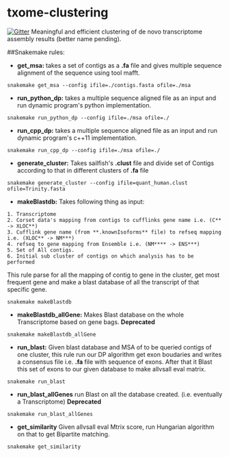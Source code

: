 # txome-clustering

[![Gitter](https://badges.gitter.im/Join%20Chat.svg)](https://gitter.im/COMBINE-lab/txome-clustering?utm_source=badge&utm_medium=badge&utm_campaign=pr-badge&utm_content=badge)
Meaningful and efficient clustering of de novo transcriptome assembly results (better name pending).

##Snakemake rules:

* **get_msa:** takes a set of contigs as a **.fa** file and gives multiple sequence alignment of the sequence using tool mafft.
```
snakemake get_msa --config ifile=./contigs.fasta ofile=./msa
```

* **run_python_dp:** takes a multiple sequence aligned file as an input and run dynamic program's python implementation.
```
snakemake run_python_dp --config ifile=./msa ofile=./
```

* **run_cpp_dp:** takes a multiple sequence aligned file as an input and run dynamic program's c++11 implementation.
```
snakemake run_cpp_dp --config ifile=./msa ofile=./
```

* **generate_cluster:** Takes sailfish's **.clust** file and divide set of Contigs according to that in different clusters of **.fa** file
```
snakemake generate_cluster --config ifile=quant_human.clust ofile=Trinity.fasta
```

* **makeBlastdb:** Takes following thing as input:
```
1. Transcriptome
2. Corset data's mapping from contigs to cufflinks gene name i.e. (C** -> XLOC**)
3. Cufflink gene name (from **.knownIsoforms** file) to refseq mapping i.e. (XLOC** -> NM***)
4. refseq to gene mapping from Ensemble i.e. (NM**** -> ENS***)
5. Set of All contigs.
6. Initial sub cluster of contigs on which analysis has to be performed
```
This rule parse for all the mapping of contig to gene in the cluster, get most frequent gene and make a blast database of all the transcript of that specific gene.
```
snakemake makeBlastdb
```

* **makeBlastdb_allGene:** Makes Blast database on the whole Transcriptome based on gene bags. **Deprecated**
```
snakemake makeBlastdb_allGene
```

* **run_blast:** Given blast database and MSA of to be queried contigs of one cluster, this rule run our DP algorithm get exon boudaries and writes a consensus file i.e. **.fa** file with sequence of exons. After that it Blast this set of exons to our given database to make allvsall eval matrix.
```
snakemake run_blast
```

* **run_blast_allGenes** run Blast on all the database created. (i.e. eventually a Transcriptome) **Deprecated**
```
snakemake run_blast_allGenes
```


* **get_similarity** Given allvsall eval Mtrix score, run Hungarian algorithm on that to get Bipartite matching.
```
snakemake get_similarity
```
